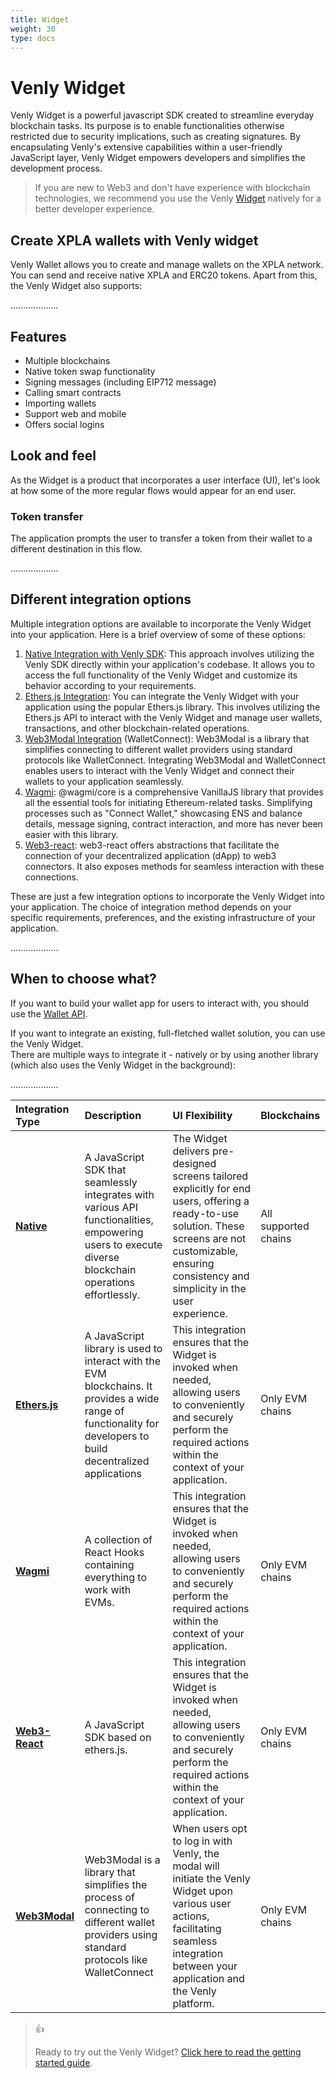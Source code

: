 ```yaml
---
title: Widget
weight: 30
type: docs
---
```


# Venly Widget

Venly Widget is a powerful javascript SDK created to streamline everyday blockchain tasks. Its purpose is to enable functionalities otherwise restricted due to security implications, such as creating signatures. By encapsulating Venly's extensive capabilities within a user-friendly JavaScript layer, Venly Widget empowers developers and simplifies the development process.

> If you are new to Web3 and don't have experience with blockchain technologies, we recommend you use the Venly [Widget](https://docs.venly.io/docs/widget-overview) natively for a better developer experience.
## Create XPLA wallets with Venly widget

Venly Wallet allows you to create and manage wallets on the XPLA network. You can send and receive native XPLA and ERC20 tokens. Apart from this, the Venly Widget also supports:

...................

## Features
- Multiple blockchains
- Native token swap functionality
- Signing messages (including EIP712 message)
- Calling smart contracts
- Importing wallets
- Support web and mobile
- Offers social logins

## Look and feel

As the Widget is a product that incorporates a user interface (UI), let's look at how some of the more regular flows would appear for an end user.

### Token transfer

The application prompts the user to transfer a token from their wallet to a different destination in this flow.

...................

## Different integration options

Multiple integration options are available to incorporate the Venly Widget into your application. Here is a brief overview of some of these options:

1. [Native Integration with Venly SDK](https://docs.venly.io/docs/widget-overview): This approach involves utilizing the Venly SDK directly within your application's codebase. It allows you to access the full functionality of the Venly Widget and customize its behavior according to your requirements.
2. [Ethers.js Integration](https://docs.venly.io/docs/ethersjs): You can integrate the Venly Widget with your application using the popular Ethers.js library. This involves utilizing the Ethers.js API to interact with the Venly Widget and manage user wallets, transactions, and other blockchain-related operations.
3. [Web3Modal Integration](https://docs.venly.io/docs/web3modal-walletconnect) (WalletConnect): Web3Modal is a library that simplifies connecting to different wallet providers using standard protocols like WalletConnect. Integrating Web3Modal and WalletConnect enables users to interact with the Venly Widget and connect their wallets to your application seamlessly.
4. [Wagmi](https://docs.venly.io/docs/wagmi): @wagmi/core is a comprehensive VanillaJS library that provides all the essential tools for initiating Ethereum-related tasks. Simplifying processes such as "Connect Wallet," showcasing ENS and balance details, message signing, contract interaction, and more has never been easier with this library.
5. [Web3-react](https://docs.venly.io/docs/web3-react): web3-react offers abstractions that facilitate the connection of your decentralized application (dApp) to web3 connectors. It also exposes methods for seamless interaction with these connections.

These are just a few integration options to incorporate the Venly Widget into your application. The choice of integration method depends on your specific requirements, preferences, and the existing infrastructure of your application.

...................

## When to choose what?

If you want to build your wallet app for users to interact with, you should use the [Wallet API](https://venly.readme.io/docs/overview).

If you want to integrate an existing, full-fletched wallet solution, you can use the Venly Widget.  
There are multiple ways to integrate it - natively or by using another library (which also uses the Venly Widget in the background):

...................

| Integration Type                                                    | Description                                                                                                                                                     | UI Flexibility                                                                                                                                                                                                | Blockchains          |
| :------------------------------------------------------------------ | :-------------------------------------------------------------------------------------------------------------------------------------------------------------- | :------------------------------------------------------------------------------------------------------------------------------------------------------------------------------------------------------------ | :------------------- |
| **[Native](https://docs.venly.io/docs/widget-getting-started)**     | A JavaScript SDK that seamlessly integrates with various API functionalities, empowering users to execute diverse blockchain operations effortlessly.           | The Widget delivers pre-designed screens tailored explicitly for end users, offering a ready-to-use solution. These screens are not customizable, ensuring consistency and simplicity in the user experience. | All supported chains |
| **[Ethers.js](https://docs.venly.io/docs/ethersjs)**                | A JavaScript library is used to interact with the EVM blockchains. It provides a wide range of functionality for developers to build decentralized applications | This integration ensures that the Widget is invoked when needed, allowing users to conveniently and securely perform the required actions within the context of your application.                             | Only EVM chains      |
| **[Wagmi](https://docs.venly.io/docs/wagmi)**                       | A collection of React Hooks containing everything to work with EVMs.                                                                                            | This integration ensures that the Widget is invoked when needed, allowing users to conveniently and securely perform the required actions within the context of your application.                             | Only EVM chains      |
| **[Web3-React](https://docs.venly.io/docs/web3-react)**             | A JavaScript SDK based on ethers.js.                                                                                                                            | This integration ensures that the Widget is invoked when needed, allowing users to conveniently and securely perform the required actions within the context of your application.                             | Only EVM chains      |
| **[Web3Modal](https://docs.venly.io/docs/web3modal-walletconnect)** | Web3Modal is a library that simplifies the process of connecting to different wallet providers using standard protocols like WalletConnect                      | When users opt to log in with Venly, the modal will initiate the Venly Widget upon various user actions, facilitating seamless integration between your application and the Venly platform.                   | Only EVM chains      |

> 👍 
> 
> Ready to try out the Venly Widget? [Click here to read the getting started guide](https://docs.venly.io/docs/widget-getting-started).
